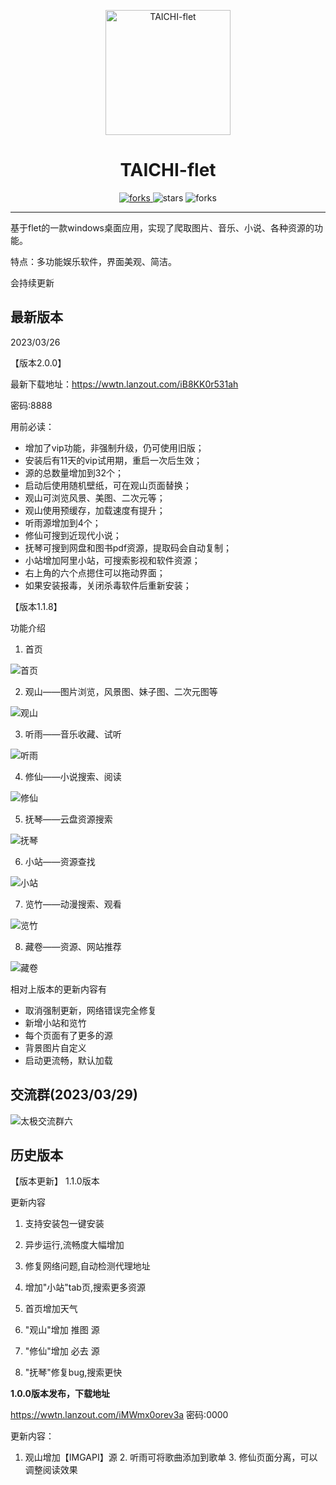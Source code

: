 <p align="center">
  <a href="https://github.com/cuifengcn/wechat-video-generate">
    <img width="200" height="200" src="https://github.com/cuifengcn/TAICHI-flet/blob/main/taiji.png" alt="TAICHI-flet">
  </a>
</p>

<h1 align="center">TAICHI-flet</h1>

<p align="center">
  <a href="#下载">
    <img src="https://img.shields.io/github/downloads/cuifengcn/TAICHI-flet/total?style=flat-square" alt="forks">
  </a>
  <img src="https://img.shields.io/github/stars/cuifengcn/TAICHI-flet?style=flat-square" alt="stars">
  <img src="https://img.shields.io/github/forks/cuifengcn/TAICHI-flet?style=flat-square" alt="forks">
</p>

---


 基于flet的一款windows桌面应用，实现了爬取图片、音乐、小说、各种资源的功能。

 特点：多功能娱乐软件，界面美观、简洁。
 
会持续更新

## 最新版本

2023/03/26

【版本2.0.0】

最新下载地址：https://wwtn.lanzout.com/iB8KK0r531ah

密码:8888

用前必读：
* 增加了vip功能，非强制升级，仍可使用旧版；
* 安装后有11天的vip试用期，重启一次后生效；
* 源的总数量增加到32个；
* 启动后使用随机壁纸，可在观山页面替换；
* 观山可浏览风景、美图、二次元等；
* 观山使用预缓存，加载速度有提升；
* 听雨源增加到4个；
* 修仙可搜到近现代小说；
* 抚琴可搜到网盘和图书pdf资源，提取码会自动复制；
* 小站增加阿里小站，可搜索影视和软件资源；
* 右上角的六个点摁住可以拖动界面；
* 如果安装报毒，关闭杀毒软件后重新安装；

【版本1.1.8】


功能介绍

1. 首页

![首页](https://user-images.githubusercontent.com/38805177/227417740-8413c23d-ab12-4112-8edf-909a333ed627.png)

2. 观山——图片浏览，风景图、妹子图、二次元图等

![观山](https://user-images.githubusercontent.com/38805177/227417883-bce5605f-0d20-412e-9ed8-91a30eb83655.png)

3. 听雨——音乐收藏、试听

![听雨](https://user-images.githubusercontent.com/38805177/227417991-9cdf4df1-c122-43ee-a5e7-56c6a15268b4.png)

4. 修仙——小说搜索、阅读

![修仙](https://user-images.githubusercontent.com/38805177/227418187-6de03b81-1cb3-4fa5-a175-4832a058d959.png)

5. 抚琴——云盘资源搜索

![抚琴](https://user-images.githubusercontent.com/38805177/227418251-6a177423-ac32-4e54-b3c3-c65e91841b35.png)

6. 小站——资源查找

![小站](https://user-images.githubusercontent.com/38805177/227418324-0c4c44a9-5050-4643-9864-b5cd7ccdf4e4.png)

7. 览竹——动漫搜索、观看

![览竹](https://user-images.githubusercontent.com/38805177/227418394-bcecfec5-1518-438c-bd56-5bc75c58d514.png)

8. 藏卷——资源、网站推荐

![藏卷](https://user-images.githubusercontent.com/38805177/227418484-b265bab7-6f75-491a-9811-5a0959548e4b.png)

相对上版本的更新内容有

* 取消强制更新，网络错误完全修复
* 新增小站和览竹
* 每个页面有了更多的源
* 背景图片自定义
*  启动更流畅，默认加载


## 交流群(2023/03/29)


![太极交流群六](https://user-images.githubusercontent.com/38805177/231331595-d32c12f4-5ebd-4221-92fe-458b5c2ae01c.jpg)




## 历史版本

【版本更新】 1.1.0版本

更新内容

1) 支持安装包一键安装

2) 异步运行,流畅度大幅增加

3) 修复网络问题,自动检测代理地址

4) 增加\"小站\"tab页,搜索更多资源

5) 首页增加天气

6) \"观山\"增加 推图 源

7) \"修仙\"增加 必去 源

8) \"抚琴\"修复bug,搜索更快

**1.0.0版本发布，下载地址**

https://wwtn.lanzout.com/iMWmx0orev3a
密码:0000

更新内容：
1. 观山增加【IMGAPI】源 2. 听雨可将歌曲添加到歌单 3. 修仙页面分离，可以调整阅读效果


